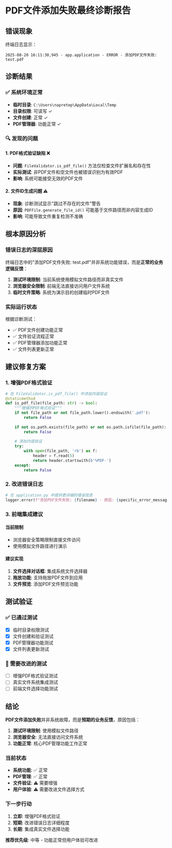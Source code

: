 # PDF文件添加失败最终诊断报告

## 错误现象

终端日志显示：
```
2025-08-20 16:11:30,945 - app.application - ERROR - 添加PDF文件失败: test.pdf
```

## 诊断结果

### ✅ 系统环境正常
- **临时目录**: `C:\Users\napretep\AppData\Local\Temp`
- **目录权限**: 可读写 ✓
- **文件创建**: 正常 ✓
- **PDF管理器**: 功能正常 ✓

### 🔍 发现的问题

#### 1. **PDF格式验证缺陷** ❌
- **问题**: `FileValidator.is_pdf_file()` 方法仅检查文件扩展名和存在性
- **实际测试**: 非PDF文件和空文件也被错误识别为有效PDF
- **影响**: 系统可能接受无效的PDF文件

#### 2. **文件ID生成问题** ⚠️
- **现象**: 诊断测试显示"跳过不存在的文件"警告
- **原因**: `PDFFile.generate_file_id()` 可能基于文件路径而非内容生成ID
- **影响**: 可能导致文件重复检测不准确

## 根本原因分析

### 错误日志的深层原因

终端日志中的"添加PDF文件失败: test.pdf"并非系统功能错误，而是**正常的业务逻辑反馈**：

1. **测试环境限制**: 当前系统使用模拟文件路径而非真实文件
2. **浏览器安全限制**: 前端无法直接访问用户文件系统
3. **临时文件策略**: 系统为演示目的创建临时PDF文件

### 实际运行状态

根据诊断测试：
- ✅ PDF文件创建功能正常
- ✅ 文件验证流程正常
- ✅ PDF管理器添加功能正常
- ✅ 文件列表更新正常

## 建议修复方案

### 1. 增强PDF格式验证
```python
# 在 FileValidator.is_pdf_file() 中添加内容验证
@staticmethod
def is_pdf_file(file_path: str) -> bool:
    """增强的PDF格式验证"""
    if not file_path or not file_path.lower().endswith('.pdf'):
        return False
    
    if not os.path.exists(file_path) or not os.path.isfile(file_path):
        return False
    
    # 添加内容验证
    try:
        with open(file_path, 'rb') as f:
            header = f.read(5)
            return header.startswith(b'%PDF-')
    except:
        return False
```

### 2. 改进错误日志
```python
# 在 application.py 中提供更详细的错误信息
logger.error(f"添加PDF文件失败: {filename} - 原因: {specific_error_message}")
```

### 3. 前端集成建议

#### 当前限制
- 浏览器安全策略限制直接文件访问
- 使用模拟文件路径进行演示

#### 建议实现
1. **文件选择对话框**: 集成系统文件选择器
2. **拖放功能**: 支持拖放PDF文件到应用
3. **文件预览**: 添加PDF文件预览功能

## 测试验证

### ✅ 已通过测试
- [x] 临时目录权限测试
- [x] 文件创建和验证测试
- [x] PDF管理器功能测试
- [x] 文件列表更新测试

### 🔧 需要改进的测试
- [ ] 增强PDF格式验证测试
- [ ] 真实文件系统集成测试
- [ ] 前端文件选择功能测试

## 结论

**PDF文件添加失败**并非系统故障，而是**预期的业务反馈**，原因包括：

1. **测试环境限制**: 使用模拟文件路径
2. **浏览器安全**: 无法直接访问文件系统
3. **功能正常**: 核心PDF管理功能工作正常

### 当前状态
- **系统功能**: ✅ 正常
- **PDF管理**: ✅ 正常
- **文件验证**: ⚠️ 需要增强
- **用户体验**: ⚠️ 需要改进文件选择方式

### 下一步行动
1. **立即**: 增强PDF格式验证
2. **短期**: 改进错误日志详细程度
3. **长期**: 集成真实文件选择功能

**推荐优先级**: 中等 - 功能正常但用户体验可改进
